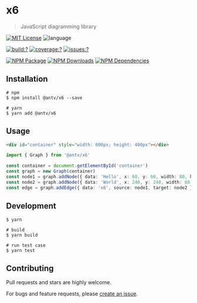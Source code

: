 # x6

> JavaScript diagramming library

[![MIT License](https://img.shields.io/badge/license-MIT_License-green.svg?style=flat-square)](https://github.com/antvis/x6/blob/master/LICENSE)
![language](https://img.shields.io/badge/language-typescript-blue.svg?style=flat-square)

[![build:?](https://img.shields.io/travis/antvis/x6.svg?style=flat-square)](https://travis-ci.org/antvis/x6)
[![coverage:?](https://img.shields.io/coveralls/antvis/x6/master.svg?style=flat-square)](https://coveralls.io/github/antvis/x6)
[![issues:?](https://img.shields.io/github/issues/antvis/x6?style=flat-square)](https://github.com/antvis/x6/issues)

[![NPM Package](https://img.shields.io/npm/v/@antv/x6.svg?style=flat-square)](https://www.npmjs.com/package/@antv/x6)
[![NPM Downloads](http://img.shields.io/npm/dm/@antv/x6.svg?style=flat-square)](https://www.npmjs.com/package/@antv/x6)
[![NPM Dependencies](https://img.shields.io/david/antvis/x6?style=flat-square)](https://www.npmjs.com/package/@antv/x6)

## Installation

```shell
# npm
$ npm install @antv/x6 --save

# yarn
$ yarn add @antv/x6
```

## Usage

```html
<div id="container" style="width: 600px; height: 400px"></div>
```

```ts
import { Graph } from '@antv/x6'

const container = document.getElementById('container')
const graph = new Graph(container)
const node1 = graph.addNode({ data: 'Hello', x: 60, y: 60, width: 80, height: 30 })
const node2 = graph.addNode({ data: 'World', x: 240, y: 240, width: 80, height: 30 })
const edge = graph.addEdge({ data: 'x6', source: node1, target: node2 })
```

## Development

```shell
$ yarn

# build
$ yarn build

# run test case
$ yarn test
```

## Contributing

Pull requests and stars are highly welcome.

For bugs and feature requests, please [create an issue](https://github.com/antvis/x6/issues/new).
